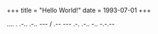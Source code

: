 +++
title = "Hello World!"
date = 1993-07-01
+++

.... . .-.. .-.. --- / .-- --- .-. .-.. -.. -.-.--
